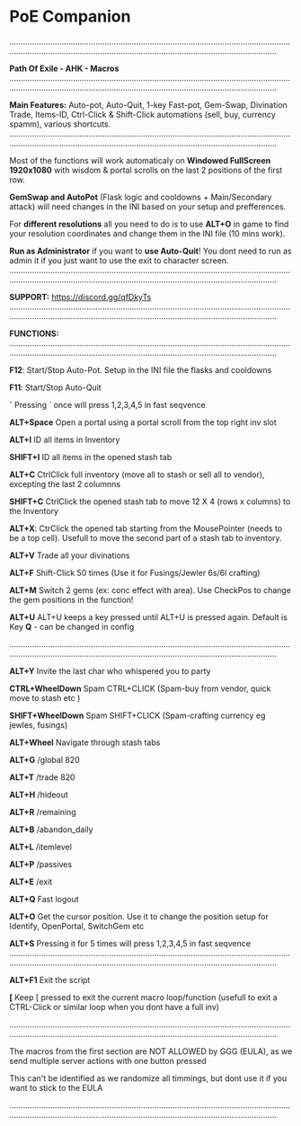 # PoE Companion
..................................................................................................................................................................................................................................................

**Path Of Exile - AHK - Macros**
..................................................................................................................................................................................................................................................

**Main Features:** Auto-pot, Auto-Quit, 1-key Fast-pot, Gem-Swap, Divination Trade, Items-ID, Ctrl-Click & Shift-Click automations (sell, buy, currency spamm), various shortcuts. 
..................................................................................................................................................................................................................................................

Most of the functions will work automaticaly on **Windowed FullScreen 1920x1080** with wisdom & portal scrolls on the last 2 positions of the first row.

**GemSwap and AutoPot** (Flask logic and cooldowns + Main/Secondary attack) will need changes in the INI based on your setup and prefferences.

For **different resolutions** all you need to do is to use **ALT+O** in game to find your resolution coordinates and change them in the INI file (10 mins work).

**Run as Administrator** if you want to **use Auto-Quit**! You dont need to run as admin it if you just want to use the exit to character screen.
..................................................................................................................................................................................................................................................

**SUPPORT:** https://discord.gg/qfDkyTs
..................................................................................................................................................................................................................................................

**FUNCTIONS:**
..................................................................................................................................................................................................................................................


**F12**: Start/Stop Auto-Pot. Setup in the INI file the flasks and cooldowns

**F11**: Start/Stop Auto-Quit


**\`** Pressing \` once will press 1,2,3,4,5 in fast seqvence 

**ALT+Space** Open a portal using a portal scroll from the top right inv slot

**ALT+I** ID all items in Inventory

**SHIFT+I** ID all items in the opened stash tab 

**ALT+C** CtrlClick full inventory (move all to stash or sell all to vendor), excepting the last 2 columnns

**SHIFT+C** CtrlClick the opened stash tab to move 12 X 4 (rows x columns) to the Inventory

**ALT+X**: CtrClick the opened tab starting from the MousePointer (needs to be a top cell). Usefull to move the second part of a stash tab to inventory.

**ALT+V** Trade all your divinations

**ALT+F** Shift-Click 50 times (Use it for Fusings/Jewler 6s/6l crafting)

**ALT+M** Switch 2 gems (ex: conc effect with area). Use CheckPos to change the gem positions in the function! 

**ALT+U** ALT+U keeps a key pressed until ALT+U is pressed again. Default is Key **Q** - can be changed in config



..................................................................................................................................................................................................................................................

**ALT+Y** Invite the last char who whispered you to party

**CTRL+WheelDown**  Spam CTRL+CLICK (Spam-buy from vendor, quick move to stash etc )

**SHIFT+WheelDown**  Spam SHIFT+CLICK  (Spam-crafting currency eg jewles, fusings)

**ALT+Wheel** Navigate through stash tabs

**ALT+G** /global 820

**ALT+T** /trade 820 

**ALT+H** /hideout 

**ALT+R** /remaining

**ALT+B** /abandon_daily

**ALT+L** /itemlevel

**ALT+P** /passives

**ALT+E** /exit

**ALT+Q**  Fast logout

**ALT+O**  Get the cursor position. Use it to change the position setup for Identify, OpenPortal, SwitchGem etc

**ALT+S**  Pressing it for 5 times will press 1,2,3,4,5 in fast seqvence
..................................................................................................................................................................................................................................................

**ALT+F1** Exit the script

**[**  Keep [ pressed to exit the current macro loop/function (usefull to exit a CTRL-Click or similar loop when you dont have a full inv)

..................................................................................................................................................................................................................................................


The  macros from the first section are NOT ALLOWED by GGG (EULA), as we send multiple server actions with one button pressed

This can't be identified as we randomize all timmings, but dont use it if you want to stick to the EULA 

..................................................................................................................................................................................................................................................

